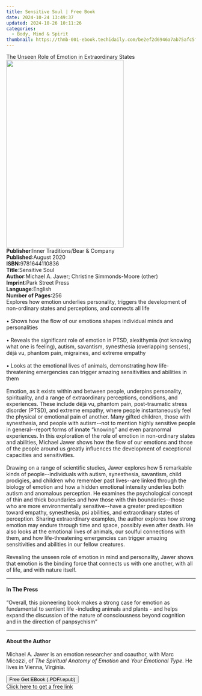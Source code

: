 ```yaml
---
title: Sensitive Soul | Free Book
date: 2024-10-24 13:49:37
updated: 2024-10-26 10:11:26
categories:
  - Body, Mind & Spirit
thumbnail: https://thmb-001-ebook.techidaily.com/be2ef2d6946a7ab75afc5f01a9d6e5ba39c15d89a523f1507172b2b6cdae0097.jpg
---
```

<main id="book-container">
  <div class="flex flex-col">
    <div class="book-brief flex-1 py-6 px-4 sm:p-6 md:py-10 md:px-8">
      <!-- brief-->
      <div class="book-brief-main">
        The Unseen Role of Emotion in Extraordinary States
      </div>
    </div>
    <div
      class="book-meta-info flex-1 grid gap-4 col-start-1 col-end-3 row-start-1 sm:mb-6 sm:grid-cols-4 lg:gap-6 lg:col-start-2 lg:row-end-6 lg:row-span-6 lg:mb-0"
    >
      <div
        class="book-meta-info-left place-content-center mt-4 p-4 text-sm leading-6 col-start-2 col-span-2 dark:text-slate-400"
      >
        <img
          class="w-full h-500 object-cover rounded-lg sm:h-255 sm:col-span-2 lg:col-span-full"
          src="https://img-001-ebook.techidaily.com/3ec5e14259af31c1afa1b3ad5a7b1aeda59c9fdb5d15de491f30e29807bb93e3.jpg"
          alt=""
          width="312"
          height="500"
        />
      </div>
      <div
        class="book-meta-info-right mt-2 col-start-1 row-start-2 col-span-3 self-center"
      >
        <!-- meta data  -->
        <div class="flex flex-col px-4 md:px-8">
          <div class="flex-1">
            <strong>Publisher</strong>:<span class="px-2"
              >Inner Traditions/Bear &amp; Company</span
            >
          </div>
          <div class="flex-1">
            <strong>Published</strong>:<span class="px-2">August 2020</span>
          </div>
          <div class="flex-1">
            <strong>ISBN</strong>:<span class="px-2">9781644110836</span>
          </div>
          <div class="flex-1">
            <strong>Title</strong>:<span class="px-2">Sensitive Soul</span>
          </div>
          <div class="flex-1">
            <strong>Author</strong>:<span class="px-2"
              >Michael A. Jawer; Christine Simmonds-Moore (other)</span
            >
          </div>
          <div class="flex-1">
            <strong>Imprint</strong>:<span class="px-2">Park Street Press</span>
          </div>
          <div class="flex-1">
            <strong>Language</strong>:<span class="px-2">English</span>
          </div>
          <div class="flex-1">
            <strong>Number of Pages</strong>:<span class="px-2">256</span>
          </div>
        </div>
      </div>
    </div>
    <div class="book-description flex-1 py-6 px-4 sm:p-6 md:py-10 md:px-8">
      <div class="book-description-main">
        <div accordion-content="" id="description">
          Explores how emotion underlies personality, triggers the development
          of non-ordinary states and perceptions, and connects all life
          <br /><br />• Shows how the flow of our emotions shapes individual
          minds and personalities <br /><br />• Reveals the significant role of
          emotion in PTSD, alexithymia (not knowing what one is feeling),
          autism, savantism, synesthesia (overlapping senses), déjà vu, phantom
          pain, migraines, and extreme empathy <br /><br />• Looks at the
          emotional lives of animals, demonstrating how life-threatening
          emergencies can trigger amazing sensitivities and abilities in them
          <br /><br />Emotion, as it exists within and between people, underpins
          personality, spirituality, and a range of extraordinary perceptions,
          conditions, and experiences. These include déjà vu, phantom pain,
          post-traumatic stress disorder (PTSD), and extreme empathy, where
          people instantaneously feel the physical or emotional pain of another.
          Many gifted children, those with synesthesia, and people with
          autism--not to mention highly sensitive people in general--report
          forms of innate “knowing” and even paranormal experiences. In this
          exploration of the role of emotion in non-ordinary states and
          abilities, Michael Jawer shows how the flow of our emotions and those
          of the people around us greatly influences the development of
          exceptional capacities and sensitivities. <br /><br />Drawing on a
          range of scientific studies, Jawer explores how 5 remarkable kinds of
          people--individuals with autism, synesthesia, savantism, child
          prodigies, and children who remember past lives--are linked through
          the biology of emotion and how a hidden emotional intensity underlies
          both autism and anomalous perception. He examines the psychological
          concept of thin and thick boundaries and how those with thin
          boundaries--those who are more environmentally sensitive--have a
          greater predisposition toward empathy, synesthesia, psi abilities, and
          extraordinary states of perception. Sharing extraordinary examples,
          the author explores how strong emotion may endure through time and
          space, possibly even after death. He also looks at the emotional lives
          of animals, our soulful connections with them, and how
          life-­threatening emergencies can trigger amazing sensitivities and
          abilities in our fellow creatures. <br /><br />Revealing the unseen
          role of emotion in mind and personality, Jawer shows that emotion is
          the binding force that connects us with one another, with all of life,
          and with nature itself.
        </div>
        <div class="accordion-fader"></div>
      </div>
    </div>
    <div class="book-excerpts flex-1 py-6 px-4 sm:p-6 md:py-10 md:px-8">
      <!-- excerpts-->
      <div class="book-excerpts-main">
        <hr />
        <h4 class="placeholder placeholder-heading">
          <span>In The Press</span>
        </h4>
        <p>
          “Overall, this pioneering book makes a strong case for emotion as
          fundamental to sentient life -including animals and plants - and helps
          expand the discussion of the nature of consciousness beyond cognition
          and in the direction of panpsychism”
        </p>
      </div>
    </div>
    <div class="book-about-author flex-1 py-6 px-4 sm:p-6 md:py-10 md:px-8">
      <!-- about author-->
      <div class="book-main-author-main">
        <hr />
        <h4 class="placeholder placeholder-heading">
          <span>About the Author</span>
        </h4>
        <p>
          Michael A. Jawer is an emotion researcher and coauthor, with Marc
          Micozzi, of <i>The Spiritual Anatomy of Emotion</i> and
          <i>Your Emotional Type</i>. He lives in Vienna, Virginia.
        </p>
      </div>
    </div>
    <div class="book-free-get flex-1 py-6 px-4 sm:p-6 md:py-10 md:px-8">
      <button
        id="btn-free-get"
        class="bg-blue-500 hover:bg-blue-700 text-white font-bold py-2 px-4 rounded"
      >
        Free Get EBook (.PDF/.epub)
      </button>
      <div id="countdown-display" class="px-2 text-lg mt-2"></div>
      <a
        id="free-link"
        class="hidden bg-blue-500 hover:bg-blue-700 text-white font-bold py-2 px-4 rounded"
        href="https://www.ebooks.com/en-us/book/209961609/sensitive-soul/michael-a-jawer/"
        target="_blank"
        >Click here to get a free link</a
      >
    </div>
    <script>
      let countdownTime = 0;
      let countdownInterval = null;
      document
        .getElementById('btn-free-get')
        .addEventListener('click', startCountdown);
      function startCountdown() {
        countdownTime = new Date().getTime() + 60000 * 3;
        countdownInterval = setInterval(updateCountdown, 1000);
        document.getElementById('btn-free-get').disabled = true;
        document
          .getElementById('btn-free-get')
          .classList.add('bg-gray-500', 'cursor-not-allowed');
      }
      function updateCountdown() {
        let currentTime = new Date().getTime();
        let timeLeft = countdownTime - currentTime;
        let secondsLeft = Math.floor(timeLeft / 1000);
        document.getElementById('countdown-display').innerHTML =
          `Remaining time: ${secondsLeft} seconds.`;
        if (secondsLeft <= 0) {
          clearInterval(countdownInterval);
          document.getElementById('btn-free-get').classList.add('hidden');
          document.getElementById('free-link').classList.remove('hidden');
          document.getElementById('countdown-display').innerHTML = '';
        }
      }
    </script>
  </div>
</main>
